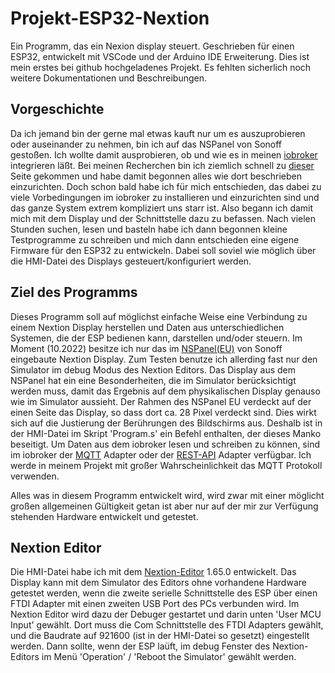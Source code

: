 # Projekt-ESP32-Nextion
Ein Programm, das ein Nexion display steuert. Geschrieben für einen ESP32, entwickelt mit VSCode und der Arduino IDE Erweiterung.
Dies ist mein erstes bei github hochgeladenes Projekt. Es fehlten sicherlich noch weitere Dokumentationen und Beschreibungen.

## Vorgeschichte
Da ich jemand bin der gerne mal etwas kauft nur um es auszuprobieren oder auseinander zu nehmen, bin ich auf das NSPanel von Sonoff gestoßen. Ich wollte damit ausprobieren, ob und wie es in meinen [iobroker](https://www.iobroker.net/) integrieren läßt. Bei meinen Recherchen bin ich ziemlich schnell zu [dieser](https://github.com/joBr99/nspanel-lovelace-ui) Seite gekommen und habe damit begonnen alles wie dort beschrieben einzurichten. Doch schon bald habe ich für mich entschieden, das dabei zu viele Vorbedingungen im iobroker zu installieren und einzurichten sind und das ganze System extrem kompliziert uns starr ist.
Also begann ich damit mich mit dem Display und der Schnittstelle dazu zu befassen. Nach vielen Stunden suchen, lesen und basteln habe ich dann begonnen kleine Testprogramme zu schreiben und mich dann entschieden eine eigene Firmware für den ESP32 zu entwickeln. Dabei soll soviel wie möglich über die HMI-Datei des Displays gesteuert/konfiguriert werden.


## Ziel des Programms
Dieses Programm soll auf möglichst einfache Weise eine Verbindung zu einem Nextion Display herstellen und Daten aus unterschiedlichen Systemen, die der ESP bedienen kann, darstellen und/oder steuern. Im Moment (10.2022) besitze ich nur das im [NSPanel(EU)](https://haus-automatisierung.com/hardware/sonoff/2021/10/15/sonoff-nspanel-ersteindruck.html) von Sonoff eingebaute Nextion Display.
Zum Testen benutze ich allerding fast nur den Simulator im debug Modus des Nextion Editors.
Das Display aus dem NSPanel hat ein eine Besonderheiten, die im Simulator berücksichtigt werden muss, damit das Ergebnis auf dem physikalischen Display genauso wie im Simulator aussieht. Der Rahmen des NSPanel EU verdeckt auf der einen Seite das Display, so dass dort ca. 28 Pixel verdeckt sind. Dies wirkt sich auf die Justierung der Berührungen des Bildschirms aus. Deshalb ist in der HMI-Datei im Skript 'Program.s' ein Befehl enthalten, der dieses Manko beseitigt.
Um Daten aus dem iobroker lesen und schreiben zu können, sind im iobroker der [MQTT](https://github.com/ioBroker/ioBroker.mqtt) Adapter oder der [REST-API](https://github.com/ioBroker/ioBroker.rest-api) Adapter verfügbar. Ich werde in meinem Projekt mit großer Wahrscheinlichkeit das MQTT Protokoll verwenden.


Alles was in diesem Programm entwickelt wird, wird zwar mit einer möglicht großen allgemeinen Gültigkeit getan ist aber nur auf der mir zur Verfügung stehenden Hardware entwickelt und getestet.

## Nextion Editor
Die HMI-Datei habe ich mit dem [Nextion-Editor](https://nextion.tech/nextion-editor/) 1.65.0 entwickelt. Das Display kann mit dem Simulator des Editors ohne vorhandene Hardware getestet werden, wenn die zweite serielle Schnittstelle des ESP über einen FTDI Adapter mit einen zweiten USB Port des PCs verbunden wird.
Im Nextion Editor wird dazu der Debuger gestartet und darin unten 'User MCU Input' gewählt. Dort muss die Com Schnittstelle des FTDI Adapters gewählt, und die Baudrate auf 921600 (ist in der HMI-Datei so gesetzt) eingestellt werden.
Dann sollte, wenn der ESP laüft, im debug Fenster des Nextion-Editors im Menü 'Operation' / 'Reboot the Simulator' gewählt werden.